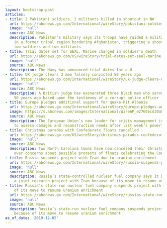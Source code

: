 ```yaml
---
layout: bootstrap-post
articles:
- title: 2 Pakistani soldiers, 2 militants killed in shootout in NW
  url: https://abcnews.go.com/International/wireStory/pakistani-soldiers-militants-killed-shootout-nw-67518004
  image: 'null'
  source: ABC News
  description: Pakistan’s military says its troops have raided a militant hideout
    in a former tribal region bordering Afghanistan, triggering a shootout that killed
    two soldiers and two militants
- title: Trial dates set for SEAL, Marine charged in soldier's death
  url: https://abcnews.go.com/US/wireStory/trial-dates-set-seal-marine-charged-soldiers-death-67517962
  image: 'null'
  source: ABC News
  description: The Navy has announced trial dates for a U
- title: UK judge clears 3 men falsely convicted 50 years ago
  url: https://abcnews.go.com/International/wireStory/uk-judge-clears-men-falsely-convicted-50-years-67517951
  image: 'null'
  source: ABC News
  description: A British judge has exonerated three black men who served time in prison
    50 years ago based upon the testimony of a corrupt police officer
- title: Europe pledges additional support for quake-hit Albania
  url: https://abcnews.go.com/International/wireStory/europe-pledges-additional-support-quake-hit-albania-67517950
  image: https://s.abcnews.com/images/International/WireAP_e27665cd20a842048d3738bbe5206560_16x9_992.jpg
  source: ABC News
  description: The European Union’s new leader for crisis management is visiting Albania
    to assess damages and reconstruction needs after last week’s powerful earthquake
- title: Christmas parades with Confederate floats cancelled
  url: https://abcnews.go.com/US/wireStory/christmas-parades-confederate-floats-cancelled-67517941
  image: 'null'
  source: ABC News
  description: Two North Carolina towns have now canceled their Christmas parades
    over concerns about possible protests of floats celebrating the Confederacy
- title: Russia suspends project with Iran due to uranium enrichment
  url: https://abcnews.go.com/International/wireStory/russia-suspends-project-iran-due-uranium-enrichment-67517841
  image: 'null'
  source: ABC News
  description: Russia’s state-controlled nuclear fuel company says it has suspended
    a joint research project with Iran because of its move to resume uranium enrichment
- title: Russia’s state-run nuclear fuel company suspends project with Iran because
    of its move to resume uranium enrichment
  url: https://abcnews.go.com/International/wireStory/russias-state-run-nuclear-fuel-company-suspends-project-67517795
  image: 'null'
  source: ABC News
  description: Russia’s state-run nuclear fuel company suspends project with Iran
    because of its move to resume uranium enrichment
as_of_date: '2019-12-05'
---
```


